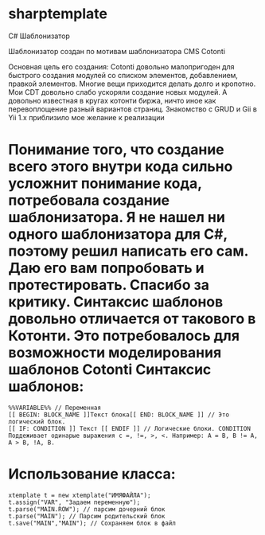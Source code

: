 sharptemplate
=============

C# Шаблонизатор

Шаблонизатор создан по мотивам шаблонизатора CMS Cotonti

Основная цель его создания:
Cotonti довольно малопригоден для быстрого создания модулей со списком элементов, добавлением, правкой элементов. Многие вещи приходится делать долго и кропотно. Мои CDT довольно слабо ускоряли создание новых модулей. А довольно известная в кругах котонти биржа, ничто иное как перевоплощение разный вариантов страниц.
Знакомство с GRUD и Gii в Yii 1.x приблизило мое желание к реализации

Понимание того, что создание всего этого внутри кода сильно усложнит понимание кода, потребовала создание шаблонизатора. Я не нашел ни одного шаблонизатора для C#, поэтому решил написать его сам. Даю его вам попробовать и протестировать. Спасибо за критику. 
Синтаксис шаблонов довольно отличается от такового в Котонти. Это потребовалось для возможности моделирования шаблонов Cotonti
Синтаксис шаблонов:
=====================
    %%VARIABLE%% // Переменная
    [[ BEGIN: BLOCK_NAME ]]Текст блока[[ END: BLOCK_NAME ]] // Это логический блок.
    [[ IF: CONDITION ]] Текст [[ ENDIF ]] // Логические блоки. CONDITION Поддеживает одинарые выражения с =, !=, >, <. Например: A = B, B != A, A > B, !A, B.

Использование класса:
=====================
    xtemplate t = new xtemplate("ИМЯФАЙЛА");
    t.assign("VAR", "Задаем переменную");
    t.parse("MAIN.ROW"); // парсим дочерний блок
    t.parse("MAIN"); // Парсим родительский блок
    t.save("MAIN","MAIN"); // Сохраняем блок в файл



